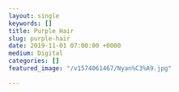 ```yaml
---
layout: single
keywords: []
title: Purple Hair
slug: purple-hair
date: 2019-11-01 07:00:00 +0000
medium: Digital
categories: []
featured_image: "/v1574061467/Nyan%C3%A9.jpg"

---
```

